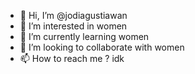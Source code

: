 - 👋 Hi, I’m @jodiagustiawan
- 👀 I’m interested in women
- 🌱 I’m currently learning women
- 💞️ I’m looking to collaborate with women
- 📫 How to reach me ? idk

<!---
jodi032/jodi032 is a ✨ special ✨ repository because its `README.md` (this file) appears on your GitHub profile.
You can click the Preview link to take a look at your changes.
--->
